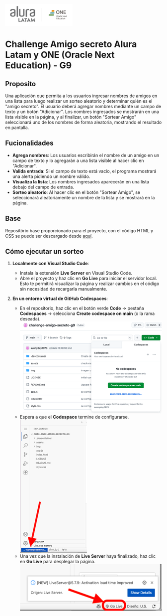 ![Alura + One](./img/aluraOne.png)
# Challenge Amigo secreto Alura Latam y ONE (Oracle Next Education) - G9

Proposito
---
Una aplicación que permita a los usuarios ingresar nombres de amigos en una lista para luego realizar un sorteo aleatorio y determinar quién es el "amigo secreto".
El usuario deberá agregar nombres mediante un campo de texto y un botón "Adicionar". Los nombres ingresados se mostrarán en una lista visible en la página, y al finalizar, un botón "Sortear Amigo" seleccionará uno de los nombres de forma aleatoria, mostrando el resultado en pantalla.

Fucionalidades
---
- **Agrega nombres**: Los usuarios escribirán el nombre de un amigo en un campo de texto y lo agregarán a una lista visible al hacer clic en "Adicionar".
- **Valida entrada**: Si el campo de texto está vacío, el programa mostrará una alerta pidiendo un nombre válido.
- **Visualiza la lista**: Los nombres ingresados aparecerán en una lista debajo del campo de entrada.
- **Sorteo aleatorio**: Al hacer clic en el botón "Sortear Amigo", se seleccionará aleatoriamente un nombre de la lista y se mostrará en la página.

Base
---
Repositório base proporcionado para el proyecto, con el código HTML y CSS se puede ser descargado desde [aquí](https://github.com/Oracle-Next-Education/challenge-amigo-secreto_esp).

## Cómo ejecutar un sorteo

1. **Localmente con Visual Studio Code**:
   - Instala la extensión **Live Server** en Visual Studio Code.
   - Abre el proyecto y haz clic en **Go Live** para iniciar el servidor local. Esto te permitirá visualizar la página y realizar cambios en el código sin necesidad de recargarla manualmente.

2. **En un entorno virtual de GitHub Codespaces**:
   - En el repositorio, haz clic en el botón verde **Code** → pestaña **Codespaces** → selecciona **Create codespace on main** (o la rama deseada).  
     ![Codespace](./img/codeSpace.png)
   - Espera a que el **Codespace** termine de configurarse.
      ![Abriendo Codespace](./img/cargaRepositorio.png)
   - Una vez que la instalación de **Live Server** haya finalizado, haz clic en **Go Live** para desplegar la página.
      ![Go Live](./img/activarLiveServer.png)

